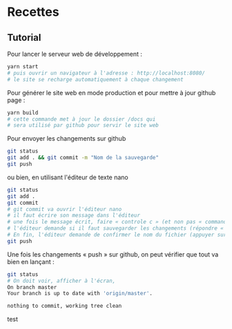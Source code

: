 # Recettes

## Tutorial

Pour lancer le serveur web de développement :
```sh
yarn start
# puis ouvrir un navigateur à l'adresse : http://localhost:8080/
# le site se recharge automatiquement à chaque changement
```

Pour générer le site web en mode production et pour mettre à jour github page :
```sh
yarn build
# cette commande met à jour le dossier /docs qui
# sera utilisé par github pour servir le site web
```

Pour envoyer les changements sur github
```sh
git status
git add . && git commit -m "Nom de la sauvegarde"
git push
```
ou bien, en utilisant l'éditeur de texte nano
```sh
git status
git add .
git commit
# git commit va ouvrir l'éditeur nano
# il faut écrire son message dans l'éditeur
# une fois le message écrit, faire « controle c » (et non pas « command c ») pour fermer l'éditeur
# l'éditeur demande si il faut sauvegarder les changements (répondre « Y »)
# En fin, l'éditeur demande de confirmer le nom du fichier (appuyer sur « Entrée »)
git push
```
Une fois les changements « push » sur github, on peut vérifier que tout va bien en lançant :
```sh
git status
# On doit voir, afficher à l'écran,
On branch master
Your branch is up to date with 'origin/master'.

nothing to commit, working tree clean
```

test
